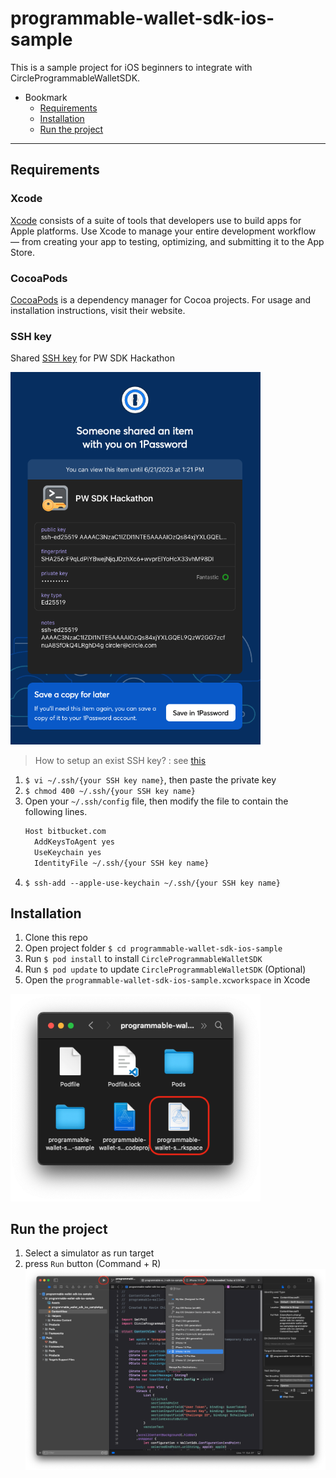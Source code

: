 # programmable-wallet-sdk-ios-sample
This is a sample project for iOS beginners to integrate with CircleProgrammableWalletSDK.

- Bookmark
  - [Requirements](#requirements)
  - [Installation](#installation)
  - [Run the project](#run-the-project)
---

## Requirements

### Xcode
[Xcode](https://apps.apple.com/tw/app/xcode/id497799835?mt=12) consists of a suite of tools that developers use to build apps for Apple platforms. Use Xcode to manage your entire development workflow — from creating your app to testing, optimizing, and submitting it to the App Store.

### CocoaPods
[CocoaPods](https://cocoapods.org/) is a dependency manager for Cocoa projects. For usage and installation instructions, visit their website.

### SSH key
Shared [SSH key](https://share.1password.com/s#bzIRVj59HVFKzKj1LbZToCDh10DyPVlRKTmhFbVqmuo) for PW SDK Hackathon

<img src="readme_images/screenshot_1.png" width="400"/>

> How to setup an exist SSH key? : see [this](https://docs.github.com/en/authentication/connecting-to-github-with-ssh/generating-a-new-ssh-key-and-adding-it-to-the-ssh-agent#adding-your-ssh-key-to-the-ssh-agent)

1. `$ vi ~/.ssh/{your SSH key name}`, then paste the private key
2. `$ chmod 400 ~/.ssh/{your SSH key name}`
3. Open your `~/.ssh/config` file, then modify the file to contain the following lines.
    ```default
    Host bitbucket.com
      AddKeysToAgent yes
      UseKeychain yes
      IdentityFile ~/.ssh/{your SSH key name}
    ```
4. `$ ssh-add --apple-use-keychain ~/.ssh/{your SSH key name}`

## Installation

1. Clone this repo
2. Open project folder `$ cd programmable-wallet-sdk-ios-sample`
3. Run `$ pod install` to install `CircleProgrammableWalletSDK`
4. Run `$ pod update` to update `CircleProgrammableWalletSDK` (Optional)
5. Open the `programmable-wallet-sdk-ios-sample.xcworkspace` in Xcode
<img src="readme_images/screenshot_2.png" width="400"/>

## Run the project

1. Select a simulator as run target
2. press `Run` button (Command + R)
![image](readme_images/screenshot_3.png)
